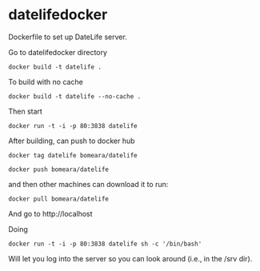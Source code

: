 # datelifedocker
Dockerfile to set up DateLife server.

Go to datelifedocker directory

`docker build -t datelife .`

To build with no cache

`docker build -t datelife --no-cache .`

Then start

`docker run -t -i -p 80:3838 datelife`

After building, can push to docker hub

`docker tag datelife bomeara/datelife`

`docker push bomeara/datelife`

and then other machines can download it to run:

`docker pull bomeara/datelife`



And go to http://localhost

Doing


`docker run -t -i -p 80:3838 datelife sh -c '/bin/bash'`

Will let you log into the server so you can look around (i.e., in the /srv dir).
